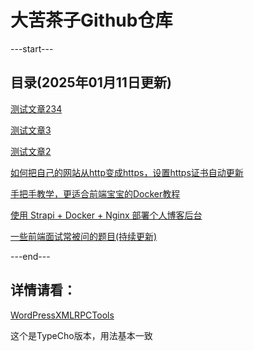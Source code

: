 # 大苦茶子Github仓库

---start---
## 目录(2025年01月11日更新)
[测试文章234](https://tc.xukucha.cn/index.php/p/2025-01-11-test3.html)

[测试文章3](https://tc.xukucha.cn/index.php/p/2025-01-11-test2.html)

[测试文章2](https://tc.xukucha.cn/index.php/p/2025-01-10-test1.html)

[如何把自己的网站从http变成https，设置https证书自动更新](https://tc.xukucha.cn/index.php/p/2025-01-03-http-to-https.html)

[手把手教学，更适合前端宝宝的Docker教程](https://tc.xukucha.cn/index.php/p/2024-12-22-docker-tutorial.html)

[使用 Strapi + Docker + Nginx 部署个人博客后台](https://tc.xukucha.cn/index.php/p/2024-12-19-strapi-docker-nginx-blog.html)

[一些前端面试常被问的题目(持续更新)](https://tc.xukucha.cn/index.php/p/2024-07-22-frontend-interview-questions.html)

---end---





## 详情请看：

[WordPressXMLRPCTools](https://github.com/dakuchazi/WordPressXMLRPCTools)

这个是TypeCho版本，用法基本一致
